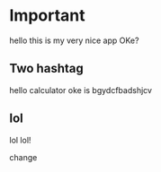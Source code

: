 # Important

hello this is my very nice app
OKe?
## Two hashtag
hello
calculator
oke is bgydcfbadshjcv 
## lol

lol lol!

change
